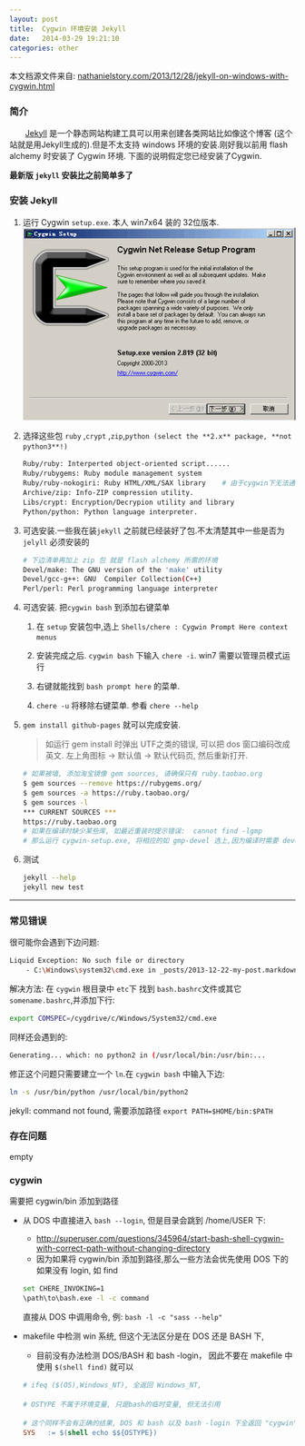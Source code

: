 ```yaml
---
layout: post
title:  Cygwin 环境安装 Jekyll
date:   2014-03-29 19:21:10
categories: other
---
```


本文档源文件来自: [nathanielstory.com/2013/12/28/jekyll-on-windows-with-cygwin.html](http://nathanielstory.com/2013/12/28/jekyll-on-windows-with-cygwin.html)


### 简介

&nbsp;&nbsp;&nbsp;&nbsp;&nbsp;&nbsp;&nbsp;[Jekyll] 是一个静态网站构建工具可以用来创建各类网站比如像这个博客 (这个站就是用Jekyll生成的).但是不太支持 windows 环境的安装.刚好我以前用 flash alchemy 时安装了 Cygwin 环境. 下面的说明假定您已经安装了Cygwin.


**最新版 `jekyll` 安装比之前简单多了**


<!-- more -->

### 安装 Jekyll

1. 运行 Cygwin `setup.exe`. 本人 win7x64 装的 32位版本.
	![setup cygwin](/assets/img/cygwin-setup.png) 

2. 选择这些包 `ruby` ,`crypt` ,`zip`,`python (select the **2.x** package, **not python3**!)`  

   ```bash
   Ruby/ruby: Interperted object-oriented script......
   Ruby/rubygems: Ruby module management system
   Ruby/ruby-nokogiri: Ruby HTML/XML/SAX library	# 由于cygwin下无法通过编译这个库 1.6.6.2
   Archive/zip: Info-ZIP compression utility.
   Libs/crypt: Encryption/Decrypion utility and library
   Python/python: Python language interpreter. 
   ```

3. 可选安装.一些我在装`jekyll` 之前就已经装好了包.不太清楚其中一些是否为 `jelyll` 必须安装的

   ```bash
   # 下边清单再加上 zip 包 就是 flash alchemy 所需的环境
   Devel/make: The GNU version of the 'make' utility
   Devel/gcc-g++: GNU  Compiler Collection(C++)
   Perl/perl: Perl programming language interpreter
   ```

4. 可选安装. 把`cygwin bash` 到添加右键菜单

   1. 在 `setup` 安装包中,选上 `Shells/chere : Cygwin Prompt Here context menus`
	 
   2. 安装完成之后. `cygwin bash` 下输入 `chere -i`. win7 需要以管理员模式运行
	
   3. 右键就能找到 `bash prompt here` 的菜单.
	
   4. `chere -u` 将移除右键菜单. 参看 `chere --help`

5. `gem install github-pages` 就可以完成安装.

   > 如运行 gem install 时弹出 UTF之类的错误, 可以把 dos 窗口编码改成 英文.
   > 左上角图标 -> 默认值 -> 默认代码页, 然后重新打开.

   ```bash
   # 如果被墙, 添加淘宝镜像 gem sources, 请确保只有 ruby.taobao.org
   $ gem sources --remove https://rubygems.org/
   $ gem sources -a https://ruby.taobao.org/
   $ gem sources -l
   *** CURRENT SOURCES ***
   https://ruby.taobao.org
   # 如果在编译时缺少某些库, 如最近重装时提示错误:  cannot find -lgmp
   # 那么运行 cygwin-setup.exe, 将相应的如 gmp-devel 选上,因为编译时需要 devel 后缀的库
   ```

6. 测试
 
   ```bash
   jekyll --help
   jekyll new test
   ```

<hr class="gh" />


### 常见错误

很可能你会遇到下边问题:


```bash
Liquid Exception: No such file or directory
	- C:\Windows\system32\cmd.exe in _posts/2013-12-22-my-post.markdown
```

解决方法: 在 `cygwin` 根目录中 `etc`下 找到 `bash.bashrc`文件或其它 `somename.bashrc`,并添加下行:

```bash
export COMSPEC=/cygdrive/c/Windows/System32/cmd.exe
```

同样还会遇到的:

```bash
Generating... which: no python2 in (/usr/local/bin:/usr/bin:...
```

修正这个问题只需要建立一个 `ln`.在 `cygwin bash` 中输入下边:

```bash
ln -s /usr/bin/python /usr/local/bin/python2
```

jekyll: command not found, 需要添加路径 `export PATH=$HOME/bin:$PATH`


[Jekyll]:http://jekyllrb.com/


### 存在问题

empty

### cygwin

需要把 cygwin/bin 添加到路径

* 从 DOS 中直接进入 `bash --login`, 但是目录会跳到 /home/USER 下:

  - <http://superuser.com/questions/345964/start-bash-shell-cygwin-with-correct-path-without-changing-directory>
  - 因为如果将 cygwin/bin 添加到路径,那么一些方法会优先使用 DOS 下的如果没有 login, 如 find

  ```bash
  set CHERE_INVOKING=1
  \path\to\bash.exe -l -c command
  ```

  直接从 DOS 中调用命令, 例: `bash -l -c "sass --help"`

* makefile 中检测 win 系统, 但这个无法区分是在 DOS 还是 BASH 下, 

  - 目前没有办法检测 DOS/BASH 和 bash -login， 因此不要在 makefile 中使用 `$(shell find)` 就可以

  ```makefile
  # ifeq ($(OS),Windows_NT), 全返回 Windows_NT,

  # OSTYPE 不属于环境变量, 只是bash的临时变量, 但无法引用

  # 这个同样不会有正确的结果, DOS 和 bash 以及 bash -login 下全返回 "cygwin"
  SYS   := $(shell echo $${OSTYPE})
  ```

<br />
